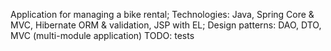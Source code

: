 Application for managing a bike rental;
Technologies: Java, Spring Core & MVC, Hibernate ORM & validation, JSP with EL;
Design patterns: DAO, DTO, MVC (multi-module application)
TODO: tests
